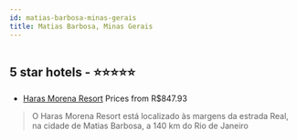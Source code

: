 ```yaml
---
id: matias-barbosa-minas-gerais
title: Matias Barbosa, Minas Gerais
---
```


<center><img src="https://novo-hu.s3.amazonaws.com/reservas/ota/prod/hotel/3469/haras-morena-resort-001_20200414174707.jpg" alt="" /></center>


##  5 star hotels - ⭐️⭐️⭐️⭐️⭐️

-    [Haras Morena Resort](https://us.hurb.com/hotels/matias-barbosa/haras-morena-resort-OMN-6131?cmp=18055) Prices from R$847.93
   > O Haras Morena Resort está localizado às margens da estrada Real, na cidade de Matias Barbosa, a 140 km do Rio de Janeiro
